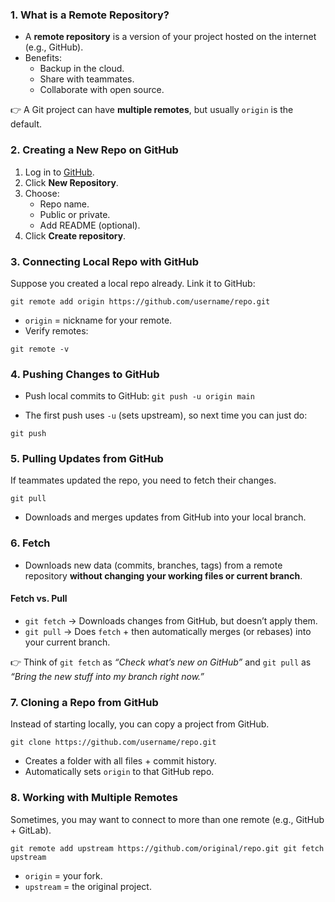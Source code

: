 ### **1. What is a Remote Repository?**

- A **remote repository** is a version of your project hosted on the internet (e.g., GitHub).
- Benefits:
    - Backup in the cloud.
    - Share with teammates.
    - Collaborate with open source.

👉 A Git project can have **multiple remotes**, but usually `origin` is the default.

### **2. Creating a New Repo on GitHub**

1. Log in to [GitHub](https://github.com).
2. Click **New Repository**.
3. Choose:
    - Repo name.
    - Public or private.
    - Add README (optional).
4. Click **Create repository**.

### **3. Connecting Local Repo with GitHub**

Suppose you created a local repo already. Link it to GitHub:

`git remote add origin https://github.com/username/repo.git`

- `origin` = nickname for your remote.
- Verify remotes:

`git remote -v`

### **4. Pushing Changes to GitHub**

- Push local commits to GitHub:
`git push -u origin main`

- The first push uses `-u` (sets upstream), so next time you can just do:

`git push`

### **5. Pulling Updates from GitHub**

If teammates updated the repo, you need to fetch their changes.

`git pull`

- Downloads and merges updates from GitHub into your local branch.

### **6. Fetch**

- Downloads new data (commits, branches, tags) from a remote repository **without changing your working files or current branch**.

#### **Fetch vs. Pull**

- `git fetch` → Downloads changes from GitHub, but doesn’t apply them.
- `git pull` → Does `fetch` + then automatically merges (or rebases) into your current branch.

👉 Think of `git fetch` as _“Check what’s new on GitHub”_ and `git pull` as _“Bring the new stuff into my branch right now.”_
### **7. Cloning a Repo from GitHub**

Instead of starting locally, you can copy a project from GitHub.

`git clone https://github.com/username/repo.git`

- Creates a folder with all files + commit history.
- Automatically sets `origin` to that GitHub repo.

### **8. Working with Multiple Remotes**

Sometimes, you may want to connect to more than one remote (e.g., GitHub + GitLab).

`git remote add upstream https://github.com/original/repo.git git fetch upstream`

- `origin` = your fork.
- `upstream` = the original project.